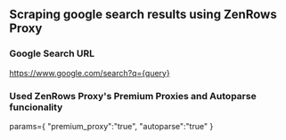 ## Scraping google search results using ZenRows Proxy

### Google Search URL

https://www.google.com/search?q={query}

### Used ZenRows Proxy's Premium Proxies and Autoparse funcionality

params={
    "premium_proxy":"true",
    "autoparse":"true"
}
